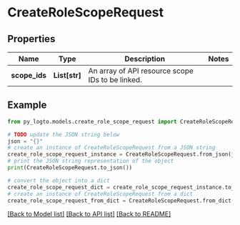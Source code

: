 # CreateRoleScopeRequest


## Properties

Name | Type | Description | Notes
------------ | ------------- | ------------- | -------------
**scope_ids** | **List[str]** | An array of API resource scope IDs to be linked. | 

## Example

```python
from py_logto.models.create_role_scope_request import CreateRoleScopeRequest

# TODO update the JSON string below
json = "{}"
# create an instance of CreateRoleScopeRequest from a JSON string
create_role_scope_request_instance = CreateRoleScopeRequest.from_json(json)
# print the JSON string representation of the object
print(CreateRoleScopeRequest.to_json())

# convert the object into a dict
create_role_scope_request_dict = create_role_scope_request_instance.to_dict()
# create an instance of CreateRoleScopeRequest from a dict
create_role_scope_request_from_dict = CreateRoleScopeRequest.from_dict(create_role_scope_request_dict)
```
[[Back to Model list]](../README.md#documentation-for-models) [[Back to API list]](../README.md#documentation-for-api-endpoints) [[Back to README]](../README.md)


